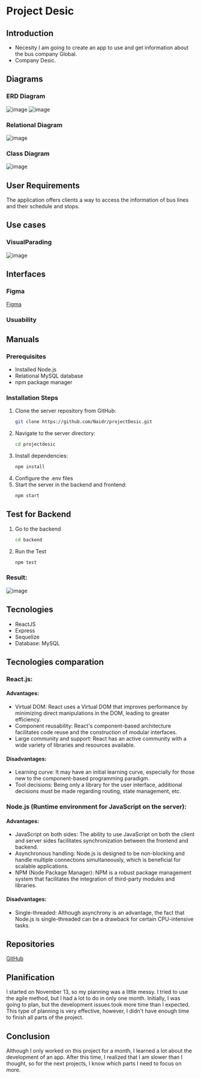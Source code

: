# Project Desic
## Introduction
* Necesity
I am going to create an app to use and get information about the bus company Global.
* Company
Desic.
## Diagrams
### ERD Diagram
![image](https://github.com/Naidr/projectDesic/assets/118465343/cafd3938-1331-4eb2-9244-93874111c7f9)
![image](https://github.com/Naidr/projectDesic/assets/118465343/15d04fbd-afd8-4920-b3b6-caf0c91e0999)
### Relational Diagram
![image](https://github.com/Naidr/projectDesic/assets/118465343/9da9d2ce-65a5-4f54-a448-9f310420094c)
### Class Diagram
![image](https://github.com/Naidr/projectDesic/assets/118465343/fc39214e-51ce-429f-98ab-517d05b8783a)
## User Requirements
The application offers clients a way to access the information of bus lines and their schedule
and stops.
## Use cases
### VisualParading
![image](https://github.com/Naidr/projectDesic/assets/118465343/fc55b48e-f331-4c61-8f9f-2aba1e3b0e32)
## Interfaces
### Figma
[Figma](https://www.figma.com/file/8W3EU9eOohMVPDF4qeRto2/Desic?type=design&node-id=0-1&mode=design&t=vNjERkJd6lWnT8pg-0)
### Usuability

## Manuals
### Prerequisites
- Installed Node.js
- Relational MySQL database
- npm package manager

### Installation Steps
1. Clone the server repository from GitHub:
   ```bash
   git clone https://github.com/Naidr/projectDesic.git
2. Navigate to the server directory:
   ```bash
   cd projectdesic
3. Install dependencies:
   ```bash
   npm install
4. Configure the .env files
5. Start the server in the backend and frontend:
   ```bash
   npm start
## Test for Backend
1. Go to the backend
   ```bash
   cd backend
2. Run the Test
   ```bash
   npm test
### Result:
![image](https://github.com/Naidr/projectDesic/assets/118465343/8bdeee81-edbc-4f67-9d57-b871d5462a2b)
## Tecnologies
* ReactJS
* Express
* Sequelize
* Database: MySQL
## Tecnologies comparation
### React.js:
#### Advantages:
* Virtual DOM: React uses a Virtual DOM that improves performance by minimizing direct manipulations in the DOM, leading to greater efficiency.
* Component reusability: React's component-based architecture facilitates code reuse and the construction of modular interfaces.
* Large community and support: React has an active community with a wide variety of libraries and resources available.
#### Disadvantages:
* Learning curve: It may have an initial learning curve, especially for those new to the component-based programming paradigm.
* Tool decisions: Being only a library for the user interface, additional decisions must be made regarding routing, state management, etc.
### Node.js (Runtime environment for JavaScript on the server):
#### Advantages:
* JavaScript on both sides: The ability to use JavaScript on both the client and server sides facilitates synchronization between the frontend and backend.
* Asynchronous handling: Node.js is designed to be non-blocking and handle multiple connections simultaneously, which is beneficial for scalable applications.
* NPM (Node Package Manager): NPM is a robust package management system that facilitates the integration of third-party modules and libraries.
#### Disadvantages:
* Single-threaded: Although asynchrony is an advantage, the fact that Node.js is single-threaded can be a drawback for certain CPU-intensive tasks.
## Repositories
[GitHub](https://github.com/Naidr/projectDesic.git)
## Planification
I started on November 13, so my planning was a little messy. I tried to use the agile method, but I had a lot to do in only one month. Initially, I was going to plan, but the development issues took more time than I expected. This type of planning is very effective, however, I didn't have enough time to finish all parts of the project.
## Conclusion
Although I only worked on this project for a month, I learned a lot about the development of an app. After this time, I realized that I am slower than I thought, so for the next projects, I know which parts I need to focus on more.
